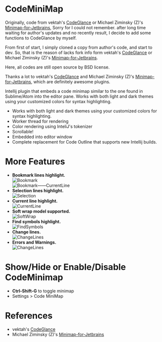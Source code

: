 CodeMiniMap
======

Originally, code from vektah's [CodeGlance](https://github.com/vektah/CodeGlance) or 
Michael Ziminsky (Z)'s [Minimap-for-Jetbrains](https://github.com/mgziminsky/Minimap-for-Jetbrains), Sorry for I could not remember. 
after long time waiting for author's updates and no recently result, I decide to add some functions to CodeGlance by myself.

From first of start, I simply cloned a copy from author's code, and start to dev. So, that is the reason of lacks 
fork info form vektah's [CodeGlance](https://github.com/vektah/CodeGlance) or
Michael Ziminsky (Z)'s [Minimap-for-Jetbrains](https://github.com/mgziminsky/Minimap-for-Jetbrains).

Here, all codes are still open source by BSD license. 

Thanks a lot to vektah's [CodeGlance](https://github.com/vektah/CodeGlance) and 
Michael Ziminsky (Z)'s [Minimap-for-Jetbrains](https://github.com/mgziminsky/Minimap-for-Jetbrains), which are definitely awesome plugins.

Intellij plugin that embeds a code minimap similar to the one found in Sublime/Atom into the editor pane. 
Works with both light and dark themes using your customized colors for syntax highlighting.

 - Works with both light and dark themes using your customized colors for syntax highlighting.
 - Worker thread for rendering
 - Color rendering using InteliJ's tokenizer
 - Scrollable!
 - Embedded into editor window
 - Complete replacement for Code Outline that supports new Intellij builds.

More Features
======
 - **Bookmark lines highlight.**  
![Bookmark](https://gitee.com/sleiphur/CodeMiniMap/raw/master/pub/Bookmark.png)  
![Bookmark——CurrentLine](https://gitee.com/sleiphur/CodeMiniMap/raw/master/pub/Bookmark_CurrentLine.png)    
 - **Selection lines highlight.**  
 ![Selection](https://gitee.com/sleiphur/CodeMiniMap/raw/master/pub/Selection.png)    
 - **Current line highlight.**  
 ![CurrentLine](https://gitee.com/sleiphur/CodeMiniMap/raw/master/pub/Bookmark.png)   
 - **Soft wrap model supported.**  
 ![SoftWrap](https://gitee.com/sleiphur/CodeMiniMap/raw/master/pub/SoftWrap.png)  
 - **Find symbols highlight.**  
 ![FindSymbols](https://gitee.com/sleiphur/CodeMiniMap/raw/master/pub/FindSymbols.png)    
 - **Change lines.**  
 ![ChangeLines](https://gitee.com/sleiphur/CodeMiniMap/raw/master/pub/ChangeLines.png)    
- **Errors and Warnings.**  
  ![ChangeLines](https://gitee.com/sleiphur/CodeMiniMap/raw/master/pub/ErrorsAndWarnings.jpg)

Show/Hide or Enable/Disable CodeMinimap
======
 * **Ctrl-Shift-G** to toggle minimap  
 * Settings > Code MiniMap

References
======
 * vektah's [CodeGlance](https://github.com/vektah/CodeGlance)
 * Michael Ziminsky (Z)'s [Minimap-for-Jetbrains](https://github.com/mgziminsky/Minimap-for-Jetbrains)
